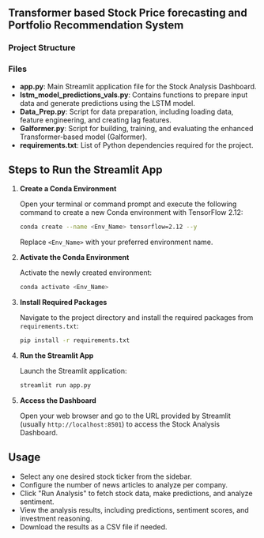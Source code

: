 ## Transformer based Stock Price forecasting and Portfolio Recommendation System

### Project Structure

### Files

- **app.py**: Main Streamlit application file for the Stock Analysis Dashboard.
- **lstm_model_predictions_vals.py**: Contains functions to prepare input data and generate predictions using the LSTM model.
- **Data_Prep.py**: Script for data preparation, including loading data, feature engineering, and creating lag features.
- **Galformer.py**: Script for building, training, and evaluating the enhanced Transformer-based model (Galformer).
- **requirements.txt**: List of Python dependencies required for the project.

## Steps to Run the Streamlit App

1. **Create a Conda Environment**

   Open your terminal or command prompt and execute the following command to create a new Conda environment with TensorFlow 2.12:

   ```bash
   conda create --name <Env_Name> tensorflow=2.12 --y
   ```

   Replace `<Env_Name>` with your preferred environment name.

2. **Activate the Conda Environment**

   Activate the newly created environment:

   ```bash
   conda activate <Env_Name>
   ```

3. **Install Required Packages**

   Navigate to the project directory and install the required packages from `requirements.txt`:

   ```bash
   pip install -r requirements.txt
   ```

4. **Run the Streamlit App**

   Launch the Streamlit application:

   ```bash
   streamlit run app.py
   ```

5. **Access the Dashboard**

   Open your web browser and go to the URL provided by Streamlit (usually `http://localhost:8501`) to access the Stock Analysis Dashboard.

## Usage

- Select any one desired stock ticker from the sidebar.
- Configure the number of news articles to analyze per company.
- Click "Run Analysis" to fetch stock data, make predictions, and analyze sentiment.
- View the analysis results, including predictions, sentiment scores, and investment reasoning.
- Download the results as a CSV file if needed.
